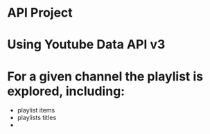 # API Project

# Using Youtube Data API v3

# For a **given channel** the playlist is explored, including:
* playlist items
* playlists titles
* 
